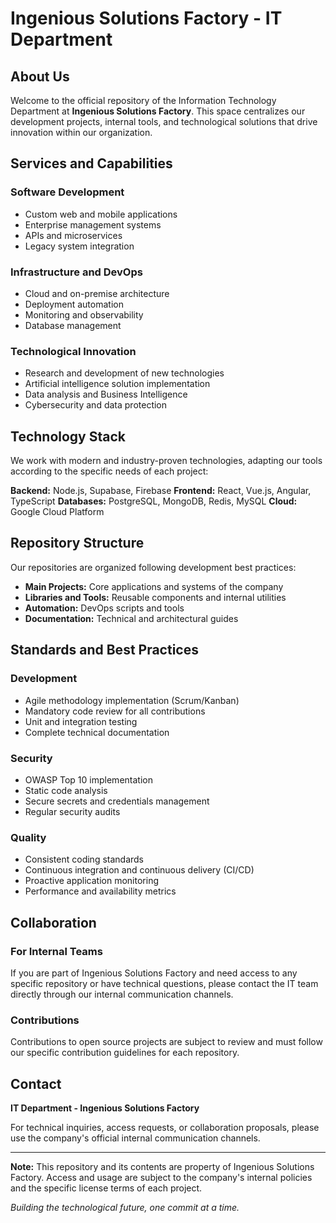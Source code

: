 # Ingenious Solutions Factory - IT Department

## About Us

Welcome to the official repository of the Information Technology Department at **Ingenious Solutions Factory**. This space centralizes our development projects, internal tools, and technological solutions that drive innovation within our organization.

## Services and Capabilities

### Software Development
- Custom web and mobile applications
- Enterprise management systems
- APIs and microservices
- Legacy system integration

### Infrastructure and DevOps
- Cloud and on-premise architecture
- Deployment automation
- Monitoring and observability
- Database management

### Technological Innovation
- Research and development of new technologies
- Artificial intelligence solution implementation
- Data analysis and Business Intelligence
- Cybersecurity and data protection

## Technology Stack

We work with modern and industry-proven technologies, adapting our tools according to the specific needs of each project:

**Backend:** Node.js, Supabase, Firebase
**Frontend:** React, Vue.js, Angular, TypeScript
**Databases:** PostgreSQL, MongoDB, Redis, MySQL
**Cloud:** Google Cloud Platform

## Repository Structure

Our repositories are organized following development best practices:

- **Main Projects:** Core applications and systems of the company
- **Libraries and Tools:** Reusable components and internal utilities
- **Automation:** DevOps scripts and tools
- **Documentation:** Technical and architectural guides

## Standards and Best Practices

### Development
- Agile methodology implementation (Scrum/Kanban)
- Mandatory code review for all contributions
- Unit and integration testing
- Complete technical documentation

### Security
- OWASP Top 10 implementation
- Static code analysis
- Secure secrets and credentials management
- Regular security audits

### Quality
- Consistent coding standards
- Continuous integration and continuous delivery (CI/CD)
- Proactive application monitoring
- Performance and availability metrics

## Collaboration

### For Internal Teams
If you are part of Ingenious Solutions Factory and need access to any specific repository or have technical questions, please contact the IT team directly through our internal communication channels.

### Contributions
Contributions to open source projects are subject to review and must follow our specific contribution guidelines for each repository.

## Contact

**IT Department - Ingenious Solutions Factory**

For technical inquiries, access requests, or collaboration proposals, please use the company's official internal communication channels.

---

**Note:** This repository and its contents are property of Ingenious Solutions Factory. Access and usage are subject to the company's internal policies and the specific license terms of each project.

*Building the technological future, one commit at a time.*
